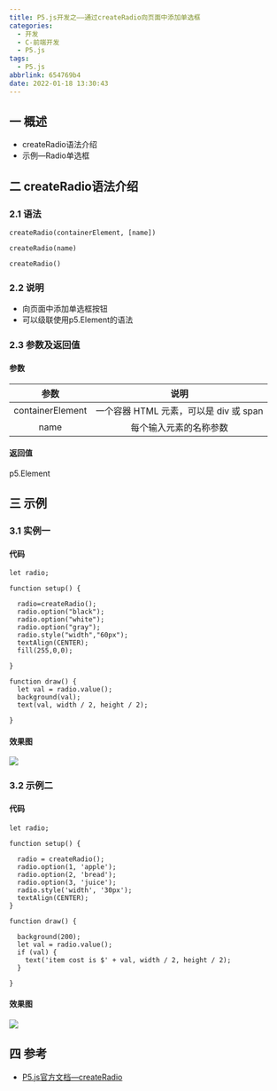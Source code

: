 ```yaml
---
title: P5.js开发之——通过createRadio向页面中添加单选框
categories:
  - 开发
  - C-前端开发
  - P5.js
tags:
  - P5.js
abbrlink: 654769b4
date: 2022-01-18 13:30:43
---
```

## 一 概述

* createRadio语法介绍
* 示例—Radio单选框

<!--more-->

## 二 createRadio语法介绍

### 2.1 语法

```
createRadio(containerElement, [name])
```

```
createRadio(name)
```

```
createRadio()
```

### 2.2 说明

* 向页面中添加单选框按钮
* 可以级联使用p5.Element的语法

### 2.3 参数及返回值

#### 参数

|       参数       |                  说明                  |
| :--------------: | :------------------------------------: |
| containerElement | 一个容器 HTML 元素，可以是 div 或 span |
|       name       |         每个输入元素的名称参数         |

#### 返回值

p5.Element

## 三 示例

### 3.1 实例一

#### 代码

```
let radio;

function setup() {

  radio=createRadio();
  radio.option("black");
  radio.option("white");
  radio.option("gray");
  radio.style("width","60px");
  textAlign(CENTER);
  fill(255,0,0);
  
}

function draw() {
  let val = radio.value();
  background(val);
  text(val, width / 2, height / 2);

}
```

#### 效果图

![][1]

###  3.2 示例二

#### 代码

```
let radio;

function setup() {

  radio = createRadio();
  radio.option(1, 'apple');
  radio.option(2, 'bread');
  radio.option(3, 'juice');
  radio.style('width', '30px');
  textAlign(CENTER);
}

function draw() {

  background(200);
  let val = radio.value();
  if (val) {
    text('item cost is $' + val, width / 2, height / 2);
  }

}
```

#### 效果图
![][2]

## 四 参考
* [P5.js官方文档—createRadio](https://p5js.org/zh-Hans/reference/#/p5/createRadio)



[1]:https://raw.githubusercontent.com/PGzxc/CDN/master/blog-p5js/p5js-createradio-sample1.gif
[2]:https://raw.githubusercontent.com/PGzxc/CDN/master/blog-p5js/p5js-createradio-sample2.gif